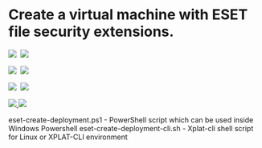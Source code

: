 # Create a virtual machine with ESET file security extensions.

<IMG SRC="https://azbotstorage.blob.core.windows.net/badges/eset-vm-extension/PublicLastTestDate.svg" />&nbsp;
<IMG SRC="https://azbotstorage.blob.core.windows.net/badges/eset-vm-extension/PublicDeployment.svg" />&nbsp;

<IMG SRC="https://azbotstorage.blob.core.windows.net/badges/eset-vm-extension/FairfaxLastTestDate.svg" />&nbsp;
<IMG SRC="https://azbotstorage.blob.core.windows.net/badges/eset-vm-extension/FairfaxDeployment.svg" />&nbsp;

<IMG SRC="https://azbotstorage.blob.core.windows.net/badges/eset-vm-extension/BestPracticeResult.svg" />&nbsp;
<IMG SRC="https://azbotstorage.blob.core.windows.net/badges/eset-vm-extension/CredScanResult.svg" />&nbsp;

<a href="https://portal.azure.com/#create/Microsoft.Template/uri/https%3A%2F%2Fraw.githubusercontent.com%2FAzure%2Fazure-quickstart-templates%2Fmaster%2Feset-vm-extension%2Fazuredeploy.json" target="_blank">
    <img src="http://azuredeploy.net/deploybutton.png"/>
</a>
<a href="http://armviz.io/#/?load=https%3A%2F%2Fraw.githubusercontent.com%2FAzure%2Fazure-quickstart-templates%2Fmaster%2Feset-vm-extension%2Fazuredeploy.json" target="_blank">
    <img src="http://armviz.io/visualizebutton.png"/>
</a>

eset-create-deployment.ps1 - PowerShell script which can be used inside Windows Powershell 
eset-create-deployment-cli.sh - Xplat-cli  shell script for Linux or XPLAT-CLI environment
